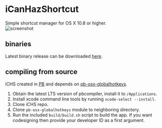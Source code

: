 # iCanHazShortcut
Simple shortcut manager for OS X 10.8 or higher.  
![screenshot](https://eri.deseven.info/scr/MidfacialParliamentaryPeriphrasis.png)  

## binaries
Latest binary release can be downloaded [here](https://deseven.info/sys/ichs.zip).  

## compiling from source
iCHS created in [PB](http://purebasic.com) and depends on [pb-osx-globalhotkeys](https://github.com/deseven/pb-osx-globalhotkeys).  
1. Obtain the latest LTS version of pbcompiler, install it to ```/Applications```.  
2. Install xcode command line tools by running ```xcode-select --install```.  
3. Clone iCHS repo.  
4. Clone ```pb-osx-globalhotkeys``` module to neighboring directory.  
5. Run the included ```build/build.sh``` script to build the app. If you want codesigning then provide your developer ID as a first argument.  
